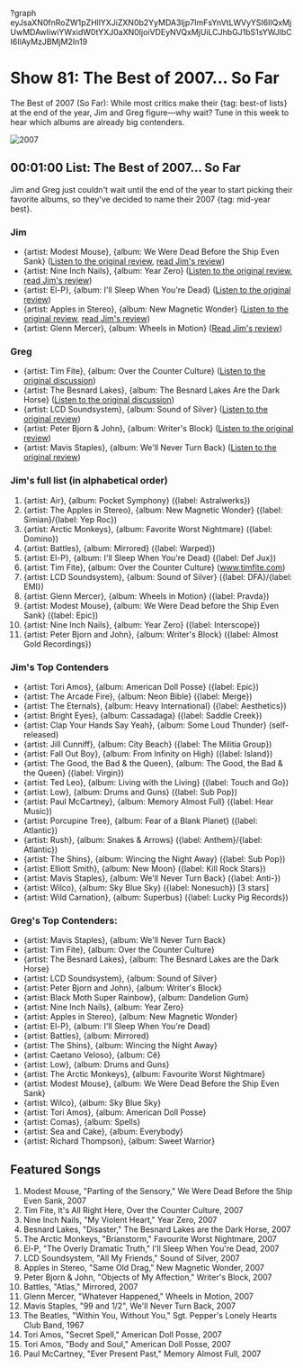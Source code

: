 ?graph eyJsaXN0fnRoZW1pZHllYXJiZXN0b2YyMDA3Ijp7ImFsYnVtLWVyYSI6IlQxMjUwMDAwIiwiYWxidW0tYXJ0aXN0IjoiVDEyNVQxMjUiLCJhbGJ1bS1sYWJlbCI6IlAyMzJBMjM2In19

# Show 81: The Best of 2007... So Far
The Best of 2007 (So Far): While most critics make their {tag: best-of lists} at the end of the year, Jim and Greg figure—why wait? Tune in this week to hear which albums are already big contenders.

![2007](http://static.soundopinions.org/images/2007/2007-1.jpg)

## 00:01:00 List: The Best of 2007... So Far

Jim and Greg just couldn't wait until the end of the year to start picking their favorite albums, so they've decided to name their 2007 {tag: mid-year best}.

### Jim
- {artist: Modest Mouse}, {album: We Were Dead Before the Ship Even Sank} ([Listen to the original review](/show/68/), [read Jim's review](http://www.jimdero.com/News2007/ModestMouse.htm))
- {artist: Nine Inch Nails}, {album: Year Zero} ([Listen to the original review](/show/72/), [read Jim's review](http://www.jimdero.com/News2007/Nineinchnails.htm))
- {artist: El-P}, {album: I'll Sleep When You're Dead} ([Listen to the original review](/show/75/))
- {artist: Apples in Stereo}, {album: New Magnetic Wonder} ([Listen to the original review](/show/70/), [read Jim's review](http://www.jimdero.com/News2007/ApplesinStereo.htm))
- {artist: Glenn Mercer}, {album: Wheels in Motion} ([Read Jim's review](http://www.jimdero.com/News2007/SpinControlJune3.htm))

### Greg
- {artist: Tim Fite}, {album: Over the Counter Culture} ([Listen to the original discussion](http://www.soundopinions.com/shownotes/2007/022307/shownotes.html))
- {artist: The Besnard Lakes}, {album: The Besnard Lakes Are the Dark Horse} ([Listen to the original discussion](/show/69/))
- {artist: LCD Soundsystem}, {album: Sound of Silver} ([Listen to the original review](/show/68/))
- {artist: Peter Bjorn & John}, {album: Writer's Block} ([Listen to the original review](/show/65/))
- {artist: Mavis Staples}, {album: We'll Never Turn Back} ([Listen to the original review](/show/75/))

### Jim's full list (in alphabetical order)
1. {artist: Air}, {album: Pocket Symphony} ({label: Astralwerks})
2. {artist: The Apples in Stereo}, {album: New Magnetic Wonder} ({label: Simian}/{label: Yep Roc})
3. {artist: Arctic Monkeys}, {album: Favorite Worst Nightmare} ({label: Domino})
4. {artist: Battles}, {album: Mirrored} ({label: Warped})
4. {artist: El-P}, {album: I'll Sleep When You're Dead} ({label: Def Jux})
5. {artist: Tim Fite}, {album: Over the Counter Culture} (www.timfite.com)
6. {artist: LCD Soundsystem}, {album: Sound of Silver} ({label: DFA}/{label: EMI})
7. {artist: Glenn Mercer}, {album: Wheels in Motion} ({label: Pravda})
8. {artist: Modest Mouse}, {album: We Were Dead before the Ship Even Sank} ({label: Epic})
9. {artist: Nine Inch Nails}, {album: Year Zero} ({label: Interscope})
10. {artist: Peter Bjorn and John}, {album: Writer's Block} ({label: Almost Gold Recordings})

### Jim's Top Contenders
- {artist: Tori Amos}, {album: American Doll Posse} ({label: Epic})
- {artist: The Arcade Fire}, {album: Neon Bible} ({label: Merge})
- {artist: The Eternals}, {album: Heavy International} ({label: Aesthetics})
- {artist: Bright Eyes}, {album: Cassadaga} ({label: Saddle Creek})
- {artist: Clap Your Hands Say Yeah}, {album: Some Loud Thunder} (self-released)
- {artist: Jill Cunniff}, {album: City Beach} ({label: The Militia Group})
- {artist: Fall Out Boy}, {album: From Infinity on High} ({label: Island})
- {artist: The Good, the Bad & the Queen}, {album: The Good, the Bad & the Queen} ({label: Virgin})
- {artist: Ted Leo}, {album: Living with the Living} ({label: Touch and Go})
- {artist: Low}, {album: Drums and Guns} ({label: Sub Pop})
- {artist: Paul McCartney}, {album: Memory Almost Full} ({label: Hear Music})
- {artist: Porcupine Tree}, {album: Fear of a Blank Planet} ({label: Atlantic})
- {artist: Rush}, {album: Snakes & Arrows} ({label: Anthem}/{label: Atlantic})
- {artist: The Shins}, {album: Wincing the Night Away} ({label: Sub Pop})
- {artist: Elliott Smith}, {album: New Moon} ({label: Kill Rock Stars})
- {artist: Mavis Staples}, {album: We'll Never Turn Back} ({label: Anti-})
- {artist: Wilco}, {album: Sky Blue Sky} ({label: Nonesuch}) [3 stars]
- {artist: Wild Carnation}, {album: Superbus} ({label: Lucky Pig Records})


### Greg's Top Contenders:
- {artist: Mavis Staples}, {album: We'll Never Turn Back}
- {artist: Tim Fite}, {album: Over the Counter Culture}
- {artist: The Besnard Lakes}, {album: The Besnard Lakes are the Dark Horse}
- {artist: LCD Soundsystem}, {album: Sound of Silver}
- {artist: Peter Bjorn and John}, {album: Writer's Block}
- {artist: Black Moth Super Rainbow}, {album: Dandelion Gum}
- {artist: Nine Inch Nails}, {album: Year Zero}
- {artist: Apples in Stereo}, {album: New Magnetic Wonder}
- {artist: El-P}, {album: I'll Sleep When You're Dead}
- {artist: Battles}, {album: Mirrored}
- {artist: The Shins}, {album: Wincing the Night Away}
- {artist: Caetano Veloso}, {album: Cê}
- {artist: Low}, {album: Drums and Guns}
- {artist: The Arctic Monkeys}, {album: Favourite Worst Nightmare}
- {artist: Modest Mouse}, {album: We Were Dead Before the Ship Even Sank}
- {artist: Wilco}, {album: Sky Blue Sky}
- {artist: Tori Amos}, {album: American Doll Posse}
- {artist: Comas}, {album: Spells}
- {artist: Sea and Cake}, {album: Everybody}
- {artist: Richard Thompson}, {album: Sweet Warrior}

## Featured Songs
1. Modest Mouse, "Parting of the Sensory," We Were Dead Before the Ship Even Sank, 2007
2. Tim Fite, It's All Right Here, Over the Counter Culture, 2007
3. Nine Inch Nails, "My Violent Heart," Year Zero, 2007
4. Besnard Lakes, "Disaster," The Besnard Lakes are the Dark Horse, 2007
5. The Arctic Monkeys, "Brianstorm," Favourite Worst Nightmare, 2007
6. El-P, "The Overly Dramatic Truth," I'll Sleep When You're Dead, 2007
7. LCD Soundsystem, "All My Friends," Sound of Silver, 2007
8. Apples in Stereo, "Same Old Drag," New Magnetic Wonder, 2007
9. Peter Bjorn & John, "Objects of My Affection," Writer's Block, 2007
10. Battles, "Atlas," Mirrored, 2007
11. Glenn Mercer, "Whatever Happened," Wheels in Motion, 2007
12. Mavis Staples, "99 and 1/2", We'll Never Turn Back, 2007
13. The Beatles, "Within You, Without You," Sgt. Pepper's Lonely Hearts Club Band, 1967
14. Tori Amos, "Secret Spell," American Doll Posse, 2007
15. Tori Amos, "Body and Soul," American Doll Posse, 2007
16. Paul McCartney, "Ever Present Past," Memory Almost Full, 2007